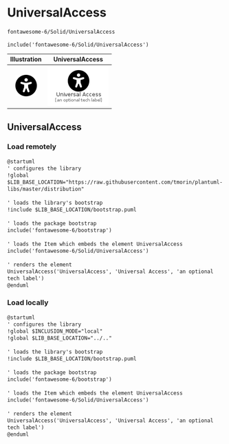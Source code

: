 # UniversalAccess


```text
fontawesome-6/Solid/UniversalAccess
```

```text
include('fontawesome-6/Solid/UniversalAccess')
```



| Illustration | UniversalAccess |
| :---: | :---: |
| ![illustration for Illustration](../../fontawesome-6/Solid/UniversalAccess.png) | ![illustration for UniversalAccess](../../fontawesome-6/Solid/UniversalAccess.Local.png) |




## UniversalAccess

### Load remotely
```plantuml
@startuml
' configures the library
!global $LIB_BASE_LOCATION="https://raw.githubusercontent.com/tmorin/plantuml-libs/master/distribution"

' loads the library's bootstrap
!include $LIB_BASE_LOCATION/bootstrap.puml

' loads the package bootstrap
include('fontawesome-6/bootstrap')

' loads the Item which embeds the element UniversalAccess
include('fontawesome-6/Solid/UniversalAccess')

' renders the element
UniversalAccess('UniversalAccess', 'Universal Access', 'an optional tech label')
@enduml
```

### Load locally
```plantuml
@startuml
' configures the library
!global $INCLUSION_MODE="local"
!global $LIB_BASE_LOCATION="../.."

' loads the library's bootstrap
!include $LIB_BASE_LOCATION/bootstrap.puml

' loads the package bootstrap
include('fontawesome-6/bootstrap')

' loads the Item which embeds the element UniversalAccess
include('fontawesome-6/Solid/UniversalAccess')

' renders the element
UniversalAccess('UniversalAccess', 'Universal Access', 'an optional tech label')
@enduml
```

